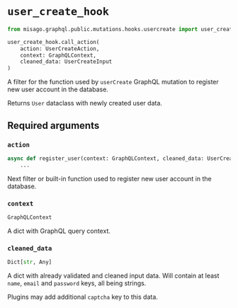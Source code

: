 # `user_create_hook`

```python
from misago.graphql.public.mutations.hooks.usercreate import user_create_hook

user_create_hook.call_action(
    action: UserCreateAction,
    context: GraphQLContext,
    cleaned_data: UserCreateInput
)
```

A filter for the function used by `userCreate` GraphQL mutation to register new user account in the database.

Returns `User` dataclass with newly created user data.


## Required arguments

### `action`

```python
async def register_user(context: GraphQLContext, cleaned_data: UserCreateInput) -> User:
    ...
```

Next filter or built-in function used to register new user account in the database.


### `context`

```python
GraphQLContext
```

A dict with GraphQL query context.


### `cleaned_data`

```python
Dict[str, Any]
```

A dict with already validated and cleaned input data. Will contain at least `name`, `email` and `password` keys, all being strings.

Plugins may add additional `captcha` key to this data.